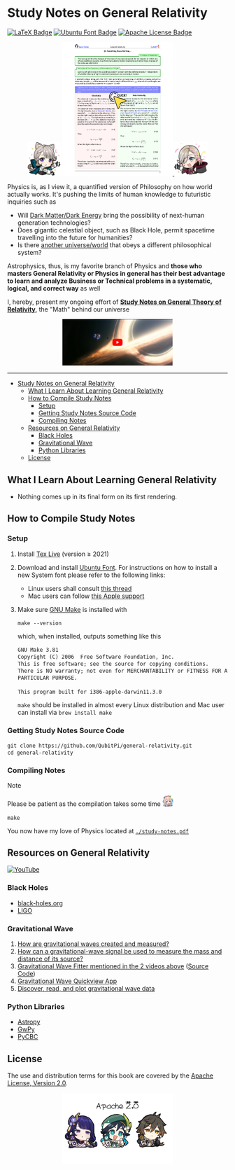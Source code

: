 Study Notes on General Relativity
=================================

[![LaTeX Badge][LaTeX Badge]][LaTeX URL]
[![Ubuntu Font Badge][Ubuntu Font Badge]][Ubuntu Font URL]
[![Apache License Badge]][Apache License URL]

<div align="center">
    <img src="img/Lynette.png" width="15%" />
    <a href="http://relativity.qubitpi.org/study-notes.pdf">
        <img src="./img/sample.png" width="50%"/>
    </a>
    <img src="img/Lyney.png" width="15%" />
</div>

Physics is, as I view it, a quantified version of Philosophy on how world actually works. It's pushing the limits of
human knowledge to futuristic inquiries such as

- Will [Dark Matter/Dark Energy](https://youtu.be/6EavTTbuIq4?si=fAc1V1OW9LKJBCvk) bring the possibility of next-human
  generation technologies?
- Does gigantic celestial object, such as Black Hole, permit spacetime travelling into the future for humanities?
- Is there [another universe/world](https://youtu.be/GQTq1kufCLk?si=oOykmrp9u6xt-iJ0) that obeys a different philosophical system?

Astrophysics, thus, is my favorite branch of Physics and __those who masters General Relativity or Physics in general
has their best advantage to learn and analyze Business or Technical problems in a systematic, logical, and correct way__
as well

I, hereby, present my ongoing effort of
[__Study Notes on General Theory of Relativity__][Study Notes on General Relativity], the "Math" behind our universe

<div align="center">
    <a href="https://youtu.be/Z6Jt4lCe8_I?si=n6opy2Ljv6Uqf80A"><img src="./img/black-hole.png" width="50%"></a>
</div>

---

<!-- TOC -->
* [Study Notes on General Relativity](#study-notes-on-general-relativity)
  * [What I Learn About Learning General Relativity](#what-i-learn-about-learning-general-relativity)
  * [How to Compile Study Notes](#how-to-compile-study-notes)
    * [Setup](#setup)
    * [Getting Study Notes Source Code](#getting-study-notes-source-code)
    * [Compiling Notes](#compiling-notes)
  * [Resources on General Relativity](#resources-on-general-relativity)
    * [Black Holes](#black-holes)
    * [Gravitational Wave](#gravitational-wave)
    * [Python Libraries](#python-libraries)
  * [License](#license)
<!-- TOC -->

What I Learn About Learning General Relativity
----------------------------------------------

- Nothing comes up in its final form on its first rendering. 

How to Compile Study Notes
--------------------------

### Setup

1. Install [Tex Live][LaTeX URL] (version ≥ 2021)
2. Download and install [Ubuntu Font][Ubuntu Font URL]. For instructions on how to install a new System font please
   refer to the following links:

   - Linux users shall consult [this thread](https://askubuntu.com/a/191782)
   - Mac users can follow [this Apple support](https://support.apple.com/guide/font-book/install-and-validate-fonts-fntbk1000/mac)

3. Make sure [GNU Make] is installed with

   ```console
   make --version
   ```
   
   which, when installed, outputs something like this

   ```console
   GNU Make 3.81
   Copyright (C) 2006  Free Software Foundation, Inc.
   This is free software; see the source for copying conditions.
   There is NO warranty; not even for MERCHANTABILITY or FITNESS FOR A
   PARTICULAR PURPOSE.

   This program built for i386-apple-darwin11.3.0
   ```
   
   `make` should be installed in almost every Linux distribution and Mac user can install via `brew install make`

### Getting Study Notes Source Code

```console
git clone https://github.com/QubitPi/general-relativity.git
cd general-relativity
```

### Compiling Notes

> [!NOTE]
> Please be patient as the compilation takes some time <img src="https://github.com/QubitPi/QubitPi/blob/master/img/%E5%BF%83%E6%B5%B7/%E5%BF%83%E6%B5%B7-19.png?raw=true" width="5%" />

```console
make
```

You now have my love of Physics located at [`./study-notes.pdf`][Study Notes on General Relativity]

Resources on General Relativity
-------------------------------

[![YouTube](https://img.shields.io/badge/YouTube-FF0000?style=for-the-badge&logo=youtube&logoColor=white)](https://youtube.com/playlist?list=PL-CLnI8tPXu8bfJ5oVbVZdu16_xyg0Bkf&si=txt5-pf9fqk06ppp)

### Black Holes

- [black-holes.org](https://www.black-holes.org/)
- [LIGO](https://www.ligo.caltech.edu/)

### Gravitational Wave

1. [How are gravitational waves created and measured?](https://youtu.be/ytV1KhjEQbs?si=goI3LG8Ohn0HPn1q)
2. [How can a gravitational-wave signal be used to measure the mass and distance of its source?](https://youtu.be/CySut_9aKc0?si=sDRkP365nliufWtO)
3. [Gravitational Wave Fitter mentioned in the 2 videos above](https://qubitpi.github.io/gravitational-wave-fitter/) ([Source Code](https://github.com/QubitPi/gravitational-wave-fitter))
4. [Gravitational Wave Quickview App](https://gravitational-wave-quickview.streamlit.app/)
5. [Discover, read, and plot gravitational wave data](https://nbviewer.org/github/QubitPi/jupyter-notebooks/blob/master/notebooks/gravitational-wave/Quickview.ipynb)

### Python Libraries

- [Astropy](https://www.astropy.org/)
- [GwPy](https://gwpy.github.io/docs/stable/)
- [PyCBC](https://pycbc.org/)

License
-------

The use and distribution terms for this book are covered by the [Apache License, Version 2.0].

<div align="center">
    <a href="https://opensource.org/licenses">
        <img align="center" width="50%" alt="License Illustration" src="https://github.com/QubitPi/QubitPi/blob/master/img/apache-2.png?raw=true">
    </a>
</div>

[Study Notes on General Relativity]: http://relativity.qubitpi.org/study-notes.pdf

[Apache License Badge]: https://img.shields.io/badge/Apache%202.0-F25910.svg?style=for-the-badge&logo=Apache&logoColor=white
[Apache License URL]: https://www.apache.org/licenses/LICENSE-2.0
[Apache License, Version 2.0]: http://www.apache.org/licenses/LICENSE-2.0.html

[GNU Make]: https://trello.com/c/xv3Hso1O

[LaTeX Badge]: https://img.shields.io/badge/LaTeX-TeX%20Live%E2%89%A52021-008080.svg?style=for-the-badge&logo=latex&logoColor=white
[LaTeX URL]: https://tug.org/texlive/

[Ubuntu Font Badge]: https://img.shields.io/badge/Ubuntu%20Font-E95420.svg?style=for-the-badge&logo=ubuntu&logoColor=white
[Ubuntu Font URL]: https://design.ubuntu.com/font
